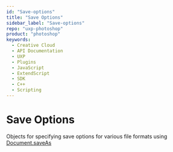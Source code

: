 ```yaml
---
id: "Save-options"
title: "Save Options"
sidebar_label: "Save-options"
repo: "uxp-photoshop"
product: "photoshop"
keywords:
  - Creative Cloud
  - API Documentation
  - UXP
  - Plugins
  - JavaScript
  - ExtendScript
  - SDK
  - C++
  - Scripting
---
```


# Save Options

Objects for specifying save options for various file formats using [Document.saveAs](/ps_reference/classes/document/#saveas)
